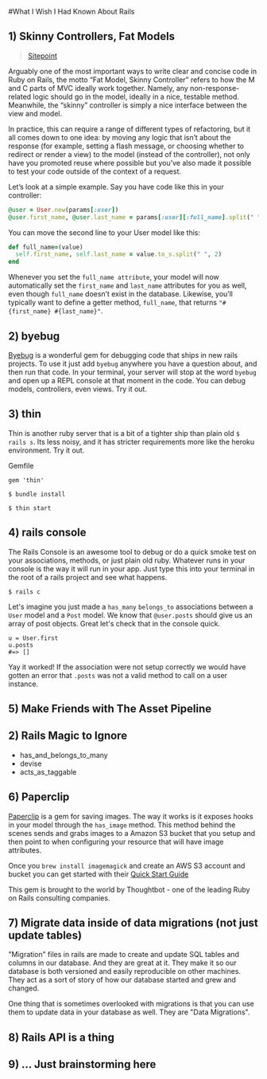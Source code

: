 #What I Wish I Had Known About Rails

## 1) Skinny Controllers, Fat Models

> [Sitepoint](http://www.sitepoint.com/10-ruby-on-rails-best-practices/)

Arguably one of the most important ways to write clear and concise code in Ruby on Rails, the motto “Fat Model, Skinny Controller” refers to how the M and C parts of MVC ideally work together. Namely, any non-response-related logic should go in the model, ideally in a nice, testable method. Meanwhile, the “skinny” controller is simply a nice interface between the view and model.

In practice, this can require a range of different types of refactoring, but it all comes down to one idea: by moving any logic that isn’t about the response (for example, setting a flash message, or choosing whether to redirect or render a view) to the model (instead of the controller), not only have you promoted reuse where possible but you’ve also made it possible to test your code outside of the context of a request.

Let’s look at a simple example. Say you have code like this in your controller:


```ruby
@user = User.new(params[:user])
@user.first_name, @user.last_name = params[:user][:full_name].split(" ", 2)
```

You can move the second line to your User model like this:

```ruby
def full_name=(value)
  self.first_name, self.last_name = value.to_s.split(" ", 2)
end
```

Whenever you set the ```full_name attribute```, your model will now automatically set the ```first_name``` and ```last_name``` attributes for you as well, even though ```full_name``` doesn’t exist in the database. Likewise, you’ll typically want to define a getter method, ```full_name```, that returns ```"#{first_name} #{last_name}"```.


## 2) byebug

[Byebug](https://github.com/deivid-rodriguez/byebug) is a wonderful gem for debugging code that ships in new rails projects. To use it just add ```byebug``` anywhere you have a question about, and then run that code. In your terminal, your server will stop at the word ```byebug``` and open up a REPL console at that moment in the code. You can debug models, controllers, even views. Try it out.

## 3) thin

Thin is another ruby server that is a bit of a tighter ship than plain old ```$ rails s```. Its less noisy, and it has stricter requirements more like the heroku environment. Try it out.

Gemfile

```gem 'thin'```

```$ bundle install```

```$ thin start```


## 4) rails console

The Rails Console is an awesome tool to debug or do a quick smoke test on your associations, methods, or just plain old ruby. Whatever runs in your console is the way it will run in your app. Just type this into your terminal in the root of a rails project and see what happens.

```$ rails c```

Let's imagine you just made a ```has_many``` ```belongs_to``` associations between a ```User``` model and a ```Post``` model. We know that ```@user.posts``` should give us an array of post objects. Great let's check that in the console quick.

```
u = User.first
u.posts
#=> []
```
Yay it worked! If the association were not setup correctly we would have gotten an error that ```.posts``` was not a valid method to call on a user instance.

## 5) Make Friends with The Asset Pipeline
## 2) Rails Magic to Ignore
  * has_and_belongs_to_many
  * devise
  * acts_as_taggable

## 6) Paperclip

[Paperclip](https://github.com/thoughtbot/paperclip) is a gem for saving images. The way it works is it exposes hooks in your model through the ```has_image``` method. This method behind the scenes sends and grabs images to a Amazon S3 bucket that you setup and then point to when configuring your resource that will have image attributes.

Once you ```brew install imagemagick``` and create an AWS S3 account and bucket you can get started with their [Quick Start Guide](https://github.com/thoughtbot/paperclip#quick-start)

This gem is brought to the world by Thoughtbot - one of the leading Ruby on Rails consulting companies.

## 7) Migrate data inside of data migrations (not just update tables)

"Migration" files in rails are made to create and update SQL tables and columns in our database. And they are great at it. They make it so our database is both versioned and easily reproducible on other machines. They act as a sort of story of how our database started and grew and changed.

One thing that is sometimes overlooked with migrations is that you can use them to update data in your database as well. They are "Data Migrations".

## 8) Rails API is a thing
## 9) ... Just brainstorming here
